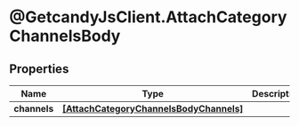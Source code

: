 # @GetcandyJsClient.AttachCategoryChannelsBody

## Properties

Name | Type | Description | Notes
------------ | ------------- | ------------- | -------------
**channels** | [**[AttachCategoryChannelsBodyChannels]**](AttachCategoryChannelsBodyChannels.md) |  | 


